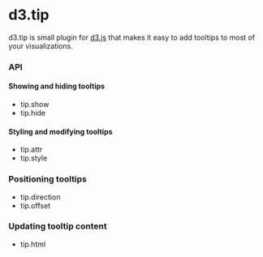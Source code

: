 # d3.tip
d3.tip is small plugin for [d3.js](http://d3js.org) that makes it easy to add tooltips to most of your visualizations.

### API

#### Showing and hiding tooltips
* tip.show
* tip.hide

#### Styling and modifying tooltips
* tip.attr
* tip.style

### Positioning tooltips
* tip.direction
* tip.offset

### Updating tooltip content
* tip.html
